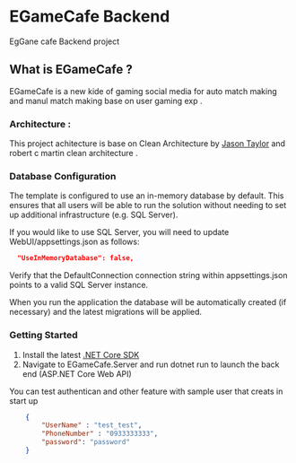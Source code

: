 # EGameCafe Backend

EgGane cafe Backend project 

## What is EGameCafe ? 

EGameCafe is a new kide of gaming social media for auto match making and manul match making base on user gaming exp . 

### Architecture : 

This project achitecture is base on Clean Architecture by [Jason Taylor](https://github.com/jasontaylordev/CleanArchitecture "package page link") and robert c martin clean architecture .

### Database Configuration

The template is configured to use an in-memory database by default. This ensures that all users will be able to run the solution without needing to set up additional infrastructure (e.g. SQL Server).

If you would like to use SQL Server, you will need to update WebUI/appsettings.json as follows:

```json
  "UseInMemoryDatabase": false,
```

Verify that the DefaultConnection connection string within appsettings.json points to a valid SQL Server instance.

When you run the application the database will be automatically created (if necessary) and the latest migrations will be applied.

### Getting Started

1. Install the latest [.NET Core SDK](https://dotnet.microsoft.com/download)
2. Navigate to EGameCafe.Server and run dotnet run to launch the back end (ASP.NET Core Web API) 

You can test authentican and other feature with sample user that creats in start up 

```json
    {
        "UserName" : "test_test",
        "PhoneNumber" : "0933333333",
        "password": "password"
    }
```



